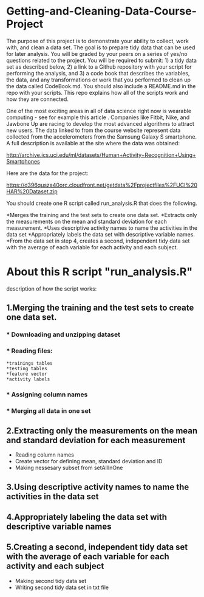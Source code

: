 # Getting-and-Cleaning-Data-Course-Project
The purpose of this project is to demonstrate your ability to collect, work with, and clean a data set. The goal is to prepare tidy data that can be used for later analysis. You will be graded by your peers on a series of yes/no questions related to the project. You will be required to submit: 1) a tidy data set as described below, 2) a link to a Github repository with your script for performing the analysis, and 3) a code book that describes the variables, the data, and any transformations or work that you performed to clean up the data called CodeBook.md. You should also include a README.md in the repo with your scripts. This repo explains how all of the scripts work and how they are connected.

One of the most exciting areas in all of data science right now is wearable computing - see for example this article . Companies like Fitbit, Nike, and Jawbone Up are racing to develop the most advanced algorithms to attract new users. The data linked to from the course website represent data collected from the accelerometers from the Samsung Galaxy S smartphone. A full description is available at the site where the data was obtained:

http://archive.ics.uci.edu/ml/datasets/Human+Activity+Recognition+Using+Smartphones

Here are the data for the project:

https://d396qusza40orc.cloudfront.net/getdata%2Fprojectfiles%2FUCI%20HAR%20Dataset.zip

You should create one R script called run_analysis.R that does the following.

*Merges the training and the test sets to create one data set.
*Extracts only the measurements on the mean and standard deviation for each measurement.
*Uses descriptive activity names to name the activities in the data set
*Appropriately labels the data set with descriptive variable names.
*From the data set in step 4, creates a second, independent tidy data set with the average of each variable for each activity and each subject.

# About this R script "run_analysis.R"

 description of how the script works:

## 1.Merging the training and the test sets to create one data set.
### * Downloading and unzipping dataset
### * Reading files:
    *trainings tables
    *testing tables
    *feature vector
    *activity labels
### * Assigning column names
### * Merging all data in one set

##  2.Extracting only the measurements on the mean and standard deviation for each measurement
* Reading column names
* Create vector for defining mean, standard deviation and ID 
* Making nessesary subset from setAllInOne
## 3.Using descriptive activity names to name the activities in the data set
## 4.Appropriately labeling the data set with descriptive variable names
## 5.Creating a second, independent tidy data set with the average of each variable for each activity and each subject
* Making second tidy data set
* Writing second tidy data set in txt file
